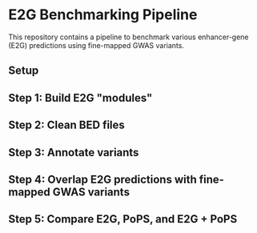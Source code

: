 # E2G Benchmarking Pipeline

This repository contains a pipeline to benchmark various enhancer-gene (E2G) predictions using fine-mapped GWAS variants.

## Setup

## Step 1: Build E2G "modules"

## Step 2: Clean BED files

## Step 3: Annotate variants

## Step 4: Overlap E2G predictions with fine-mapped GWAS variants

## Step 5: Compare E2G, PoPS, and E2G + PoPS

